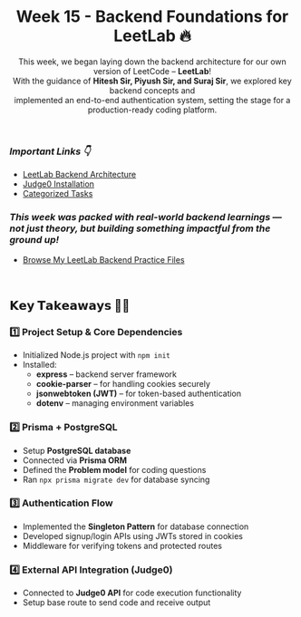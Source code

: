<h1 align="center">
  Week 15 - Backend Foundations for LeetLab 🔥
</h1> 

<p align="center">
  This week, we began laying down the backend architecture for our own version of LeetCode – <strong>LeetLab</strong>! <br>
  With the guidance of <strong>Hitesh Sir, Piyush Sir, and Suraj Sir</strong>, we explored key backend concepts and <br>
  implemented an end-to-end authentication system, setting the stage for a production-ready coding platform.
</p>

<br>

### *Important Links 👇*  
- [LeetLab Backend Architecture](https://www.tldraw.com/f/bGoPX7VryK55ZKEcmQ5Di?d=v-1152.-1182.3424.1626.Z7o32-Fuw2PnxUY3ngYU0)
- [Judge0 Installation](https://organic-citipati-da4.notion.site/Judge0-installation-1dae8b262f2680399590d92a04a90e3d)
- [Categorized Tasks](https://organic-citipati-da4.notion.site/1d7e8b262f268085bf3cf3bb22ed68f8)

### *This week was packed with real-world backend learnings — not just theory, but building something impactful from the ground up!*  
- [Browse My LeetLab Backend Practice Files](https://github.com/TyagiManshi/chai-code-cohort/tree/main/weekly-reports/week-15/leetlab-backend)

<br>

## 𝗞𝗲𝘆 𝗧𝗮𝗸𝗲𝗮𝘄𝗮𝘆𝘀 ✍🏻

### **1️⃣ Project Setup & Core Dependencies**  
- Initialized Node.js project with `npm init`  
- Installed:  
  - **express** – backend server framework  
  - **cookie-parser** – for handling cookies securely  
  - **jsonwebtoken (JWT)** – for token-based authentication  
  - **dotenv** – managing environment variables  

### **2️⃣ Prisma + PostgreSQL**  
- Setup **PostgreSQL database**  
- Connected via **Prisma ORM**  
- Defined the **Problem model** for coding questions  
- Ran `npx prisma migrate dev` for database syncing  

### **3️⃣ Authentication Flow**  
- Implemented the **Singleton Pattern** for database connection  
- Developed signup/login APIs using JWTs stored in cookies  
- Middleware for verifying tokens and protected routes  

### **4️⃣ External API Integration (Judge0)**  
- Connected to **Judge0 API** for code execution functionality  
- Setup base route to send code and receive output  

<br>

